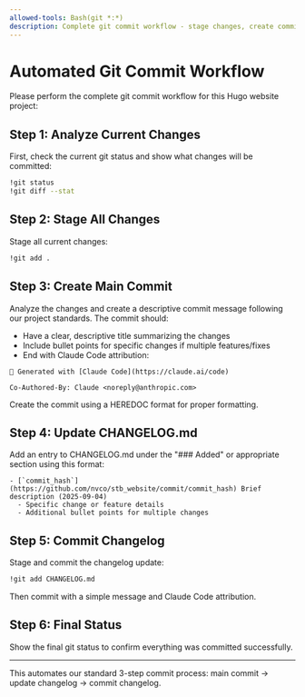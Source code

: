 ```yaml
---
allowed-tools: Bash(git *:*)
description: Complete git commit workflow - stage changes, create commit, update changelog, and commit changelog
---
```


# Automated Git Commit Workflow

Please perform the complete git commit workflow for this Hugo website project:

## Step 1: Analyze Current Changes
First, check the current git status and show what changes will be committed:

```bash
!git status
!git diff --stat
```

## Step 2: Stage All Changes
Stage all current changes:

```bash
!git add .
```

## Step 3: Create Main Commit
Analyze the changes and create a descriptive commit message following our project standards. The commit should:

- Have a clear, descriptive title summarizing the changes
- Include bullet points for specific changes if multiple features/fixes
- End with Claude Code attribution:

```
🤖 Generated with [Claude Code](https://claude.ai/code)

Co-Authored-By: Claude <noreply@anthropic.com>
```

Create the commit using a HEREDOC format for proper formatting.

## Step 4: Update CHANGELOG.md
Add an entry to CHANGELOG.md under the "### Added" or appropriate section using this format:

```
- [`commit_hash`](https://github.com/nvco/stb_website/commit/commit_hash) Brief description (2025-09-04)
  - Specific change or feature details
  - Additional bullet points for multiple changes
```

## Step 5: Commit Changelog
Stage and commit the changelog update:

```bash
!git add CHANGELOG.md
```

Then commit with a simple message and Claude Code attribution.

## Step 6: Final Status
Show the final git status to confirm everything was committed successfully.

---

This automates our standard 3-step commit process: main commit → update changelog → commit changelog.